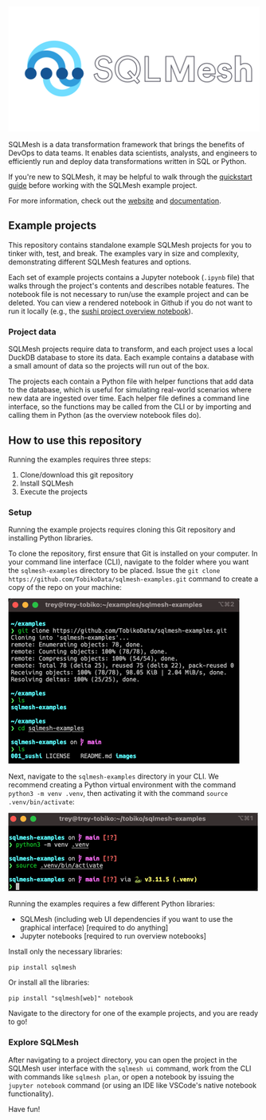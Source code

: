 ![SQLMesh logo](images/sqlmesh.svg)

SQLMesh is a data transformation framework that brings the benefits of DevOps to data teams. It enables data scientists, analysts, and engineers to efficiently run and deploy data transformations written in SQL or Python.

If you're new to SQLMesh, it may be helpful to walk through the [quickstart guide](https://sqlmesh.readthedocs.io/en/stable/quick_start/) before working with the SQLMesh example project.

For more information, check out the [website](https://sqlmesh.com) and [documentation](https://sqlmesh.readthedocs.io/en/stable/).

## Example projects

This repository contains standalone example SQLMesh projects for you to tinker with, test, and break. The examples vary in size and complexity, demonstrating different SQLMesh features and options.

Each set of example projects contains a Jupyter notebook (`.ipynb` file) that walks through the project's contents and describes notable features. The notebook file is not necessary to run/use the example project and can be deleted. You can view a rendered notebook in Github if you do not want to run it locally (e.g., the [sushi project overview notebook](https://github.com/TobikoData/sqlmesh-examples/blob/main/001_sushi/sushi-overview.ipynb)).

### Project data

SQLMesh projects require data to transform, and each project uses a local DuckDB database to store its data. Each example contains a database with a small amount of data so the projects will run out of the box.

The projects each contain a Python file with helper functions that add data to the database, which is useful for simulating real-world scenarios where new data are ingested over time. Each helper file defines a command line interface, so the functions may be called from the CLI or by importing and calling them in Python (as the overview notebook files do).

## How to use this repository

Running the examples requires three steps:

1. Clone/download this git repository
2. Install SQLMesh
3. Execute the projects

### Setup

Running the example projects requires cloning this Git repository and installing Python libraries.

To clone the repository, first ensure that Git is installed on your computer. In your command line interface (CLI), navigate to the folder where you want the `sqlmesh-examples` directory to be placed. Issue the `git clone https://github.com/TobikoData/sqlmesh-examples.git` command to create a copy of the repo on your machine:

![Clone repo in CLI](images/github-clone-cli.png)

Next, navigate to the `sqlmesh-examples` directory in your CLI. We recommend creating a Python virtual environment with the command `python3 -m venv .venv`, then activating it with the command `source .venv/bin/activate`:

![Create and use virtual environment](images/venv.png)

Running the examples requires a few different Python libraries:
- SQLMesh (including web UI dependencies if you want to use the graphical interface) [required to do anything]
- Jupyter notebooks [required to run overview notebooks]

Install only the necessary libraries:

```pip install sqlmesh```

Or install all the libraries:

 ```pip install "sqlmesh[web]" notebook```

Navigate to the directory for one of the example projects, and you are ready to go!

### Explore SQLMesh

After navigating to a project directory, you can open the project in the SQLMesh user interface with the `sqlmesh ui` command, work from the CLI with commands like `sqlmesh plan`, or open a notebook by issuing the `jupyter notebook` command (or using an IDE like VSCode's native notebook functionality).

Have fun!
